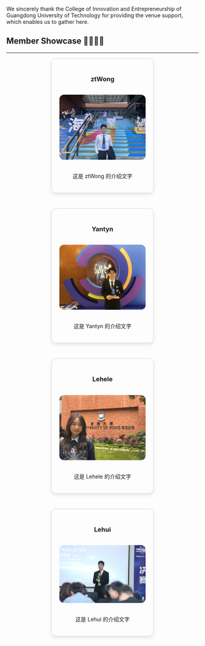 We sincerely thank the College of Innovation and Entrepreneurship of Guangdong University of Technology for providing the venue support, which enables us to gather here.

## Member Showcase 👩‍🔬👨‍💻

---

<div style="display: flex; flex-wrap: wrap; justify-content: center; gap: 40px;">
  <div style="width: 45%; text-align: center; padding: 20px; border: 1px solid #ddd; border-radius: 12px; box-shadow: 0 4px 10px rgba(0,0,0,0.1);">
    <h3>ztWong</h3>
    <img src="static/assets/img/ztWong.jpg" alt="ztWong" style="width:100%; max-width:600px; border-radius:12px; margin: 15px 0;">
    <p>这是 ztWong 的介绍文字</p>
  </div>

  <div style="width: 45%; text-align: center; padding: 20px; border: 1px solid #ddd; border-radius: 12px; box-shadow: 0 4px 10px rgba(0,0,0,0.1);">
    <h3>Yantyn</h3>
    <img src="static/assets/img/Yantyn.jpg" alt="Yantyn" style="width:100%; max-width:600px; border-radius:12px; margin: 15px 0;">
    <p>这是 Yantyn 的介绍文字</p>
  </div>

  <div style="width: 45%; text-align: center; padding: 20px; border: 1px solid #ddd; border-radius: 12px; box-shadow: 0 4px 10px rgba(0,0,0,0.1);">
    <h3>Lehele</h3>
    <img src="static/assets/img/Lehele.jpg" alt="Lehele" style="width:100%; max-width:600px; border-radius:12px; margin: 15px 0;">
    <p>这是 Lehele 的介绍文字</p>
  </div>
  <div style="width: 45%; text-align: center; padding: 20px; border: 1px solid #ddd; border-radius: 12px; box-shadow: 0 4px 10px rgba(0,0,0,0.1);">
    <h3>Lehui</h3>
    <img src="static/assets/img/Lehui.jpg" alt="Lehui" style="width:100%; max-width:600px; border-radius:12px; margin: 15px 0;">
    <p>这是 Lehui 的介绍文字</p>
  </div>

</div>
